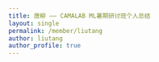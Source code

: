 ```yaml
---
title: 唐柳 —— CAMALAB ML暑期研讨班个人总结
layout: single
permalink: /member/liutang
author: liutang
author_profile: true
---
```


